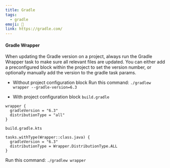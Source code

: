 ```yaml
---
title: Gradle
tags:
  - gradle
emoji: 💾
link: https://gradle.com/
---
```


#### Gradle Wrapper
When updating the Gradle version on a project, always run the Gradle Wrapper task to make sure all relevant files are updated. You can either add a preconfigured block within the project to set the version number, or optionally manually add the version to the gradle task params.

* Without project configuration block
Run this command: `./gradlew wrapper --gradle-version=6.3`

* With project configuration block
`build.gradle`
```
wrapper {
  gradleVersion = "6.3"
  distributionType = "all"
}
```

`build.gradle.kts`
```
tasks.withType(Wrapper::class.java) {
  gradleVersion = "6.3"
  distributionType = Wrapper.DistributionType.ALL
}
```

Run this command: `./gradlew wrapper`
